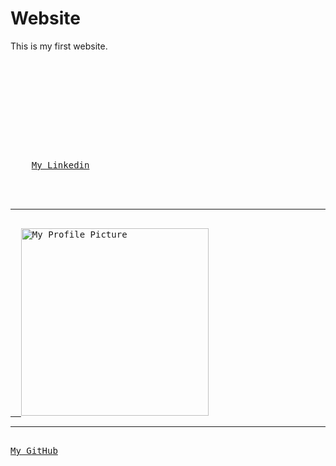 # Website
This is my first website.
<pre> 

<!DOCTYPE html>
<html lang="en">
<head>
    <meta charset="UTF-8">
    <style>
     
            background-color: #f0f0f0; 
    </style>
</head>
<body>
    <a href="https://www.linkedin.com/in/abdalrahman-gaber-813029339">My Linkedin</a>
</body>
</html>

<hr> 
<a href=https://abdalrahmangaber.github.io/Website>  <img src="https://abdalrahmangaber.github.io/Website/abdo.jpg" alt="My Profile Picture" width="300"></a>
<hr> 
<a href="https://github.com/AbdalrahmanGaber">My GitHub</a>
 